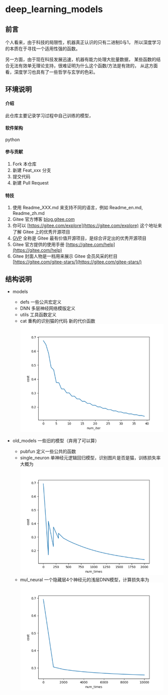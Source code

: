 # deep_learning_models

## 前言

个人看来，由于科技的局限性，机器真正认识的只有二进制0与1，
所以深度学习的本质在于寻找一个适用性强的函数。

另一方面，由于现在科技发展迅速，机器有能力处理大批量数据，
某些函数的结合无法有效单无理论支持，很难证明为什么这个函数/方法是有效的，
从这方面看，深度学习也具有了一些哲学与玄学的色彩。


## 环境说明

#### 介绍
此仓库主要记录学习过程中自己训练的模型，

#### 软件架构
python

#### 参与贡献

1.  Fork 本仓库
2.  新建 Feat_xxx 分支
3.  提交代码
4.  新建 Pull Request

#### 特技

1.  使用 Readme\_XXX.md 来支持不同的语言，例如 Readme\_en.md, Readme\_zh.md
2.  Gitee 官方博客 [blog.gitee.com](https://blog.gitee.com)
3.  你可以 [https://gitee.com/explore](https://gitee.com/explore) 这个地址来了解 Gitee 上的优秀开源项目
4.  [GVP](https://gitee.com/gvp) 全称是 Gitee 最有价值开源项目，是综合评定出的优秀开源项目
5.  Gitee 官方提供的使用手册 [https://gitee.com/help](https://gitee.com/help)
6.  Gitee 封面人物是一档用来展示 Gitee 会员风采的栏目 [https://gitee.com/gitee-stars/](https://gitee.com/gitee-stars/)




## 结构说明

- models
  - defs 一些公共宏定义
  - DNN 多层神经网络模版定义
  - utils 工具函数定义
  - cat 重构的识别猫的代码 新的代价函数 ![cost](./images/img_cat_cost.png)

- old_models 一些旧的模型（弃用了可以算）
  - pubfun 定义一些公共的函数
  - single_neuron 单神经元逻辑回归模型，识别图片是否是猫，训练损失率大概为 ![训练识别猫模型](./images/img.png)
  - mul_neural 一个隐藏层4个神经元的浅层DNN模型，计算损失率为![](./images/img_flower.png)


